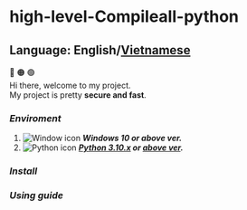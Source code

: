 # high-level-Compileall-python
## Language: <strong>English</strong>/[Vietnamese](https://github.com/juro1012cqq/high-level-Compileall-python/blob/main/vietnamese.md)

:red_circle: :orange_circle: :green_circle:
<br/>Hi there, welcome to my project.
<br/>My project is pretty <strong>secure and fast</strong>.
<br/>
### <strong><i>Enviroment</i></strong>
1. <image src="" width="" height="" alt="Window icon"> ***Windows 10 or above ver.***
1. <image src="juro1012cqq/high-level-Compileall-python/blob/main/Image/WindowIcon.png" width="" height="" alt="Python icon"> ***[Python 3.10.x](https://www.python.org/ftp/python/3.10.2/python-3.10.2-amd64.exe) or [above ver](https://www.python.org/downloads/).***
### <strong><i>Install</i></strong>
### <strong><i>Using guide</i></strong>
